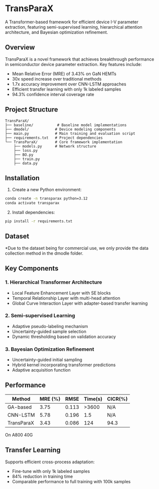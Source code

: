 # TransParaX

A Transformer-based framework for efficient device I-V parameter extraction, featuring semi-supervised learning, hierarchical attention architecture, and Bayesian optimization refinement.

## Overview

TransParaX is a novel framework that achieves breakthrough performance in semiconductor device parameter extraction. Key features include:

- Mean Relative Error (MRE) of 3.43% on GaN HEMTs
- 30x speed increase over traditional methods
- 1.7x accuracy improvement over CNN-LSTM approaches
- Efficient transfer learning with only 1k labeled samples
- 94.3% confidence interval coverage rate

## Project Structure

```
TransParaX/
├── baseline/           # Baseline model implementations
├── dmodel/            # Device modeling components
├── main.py            # Main training and evaluation script
├── requirements.txt   # Project dependencies
└── TransParaX/        # Core framework implementation
    ├── models.py      # Network structure
    ├── loss.py
    ├── BO.py
    ├── train.py
    ├── data.py
```

## Installation

1. Create a new Python environment:
```bash
conda create -n transparax python=3.12
conda activate transparax
```

2. Install dependencies:
```bash
pip install -r requirements.txt
```

## Dataset
*Due to the dataset being for commercial use, we only provide the data collection method in the dmodle folder.
## Key Components

### 1. Hierarchical Transformer Architecture
- Local Feature Enhancement Layer with SE blocks
- Temporal Relationship Layer with multi-head attention
- Global Curve Interaction Layer with adapter-based transfer learning

### 2. Semi-supervised Learning
- Adaptive pseudo-labeling mechanism
- Uncertainty-guided sample selection
- Dynamic thresholding based on validation accuracy

### 3. Bayesian Optimization Refinement
- Uncertainty-guided initial sampling
- Hybrid kernel incorporating transformer predictions
- Adaptive acquisition function

## Performance

| Method | MRE (%) | RMSE | Time(s) | CICR(%) |
|--------|---------|------|---------|----------|
| GA-based | 3.75 | 0.113 | >3600 | N/A |
| CNN-LSTM | 5.78 | 0.196 | 1.5 | N/A |
| TransParaX | 3.43 | 0.086 | 124 | 94.3 |

On A800 40G

## Transfer Learning

Supports efficient cross-process adaptation:
- Fine-tune with only 1k labeled samples
- 84% reduction in training time
- Comparable performance to full training with 100k samples